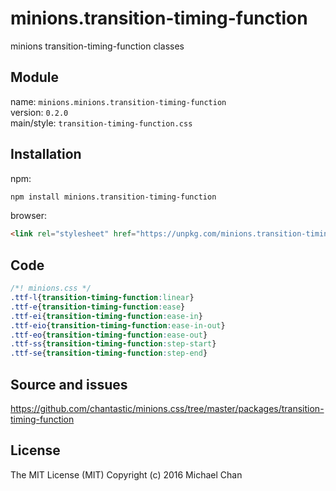 # minions.transition-timing-function
minions transition-timing-function classes

## Module
name: `minions.minions.transition-timing-function`  
version: `0.2.0`  
main/style: `transition-timing-function.css`  

## Installation
npm:
```bash
npm install minions.transition-timing-function
```

browser:
```html
<link rel="stylesheet" href="https://unpkg.com/minions.transition-timing-function" />
```

## Code
```css
/*! minions.css */
.ttf-l{transition-timing-function:linear}
.ttf-e{transition-timing-function:ease}
.ttf-ei{transition-timing-function:ease-in}
.ttf-eio{transition-timing-function:ease-in-out}
.ttf-eo{transition-timing-function:ease-out}
.ttf-ss{transition-timing-function:step-start}
.ttf-se{transition-timing-function:step-end}

```

## Source and issues

https://github.com/chantastic/minions.css/tree/master/packages/transition-timing-function

## License

The MIT License (MIT)
Copyright (c) 2016 Michael Chan